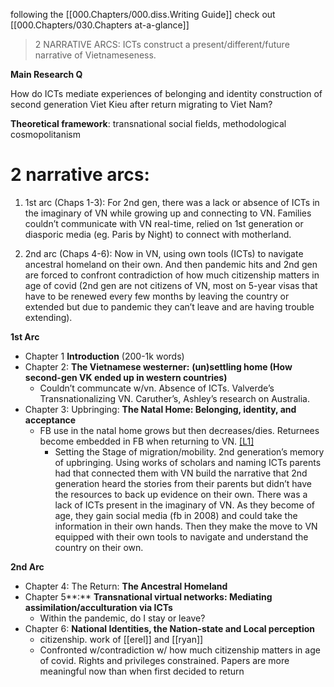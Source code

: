 following the [[000.Chapters/000.diss.Writing Guide]]
check out [[000.Chapters/030.Chapters at-a-glance]]

> 2 NARRATIVE ARCS: ICTs construct a present/different/future narrative of Vietnameseness.

**Main Research Q**

How do ICTs mediate experiences of belonging and identity construction of second generation Viet Kieu after return migrating to Viet Nam? 

**Theoretical framework**: transnational social fields, methodological cosmopolitanism

# 2 narrative arcs:

1. 1st arc (Chaps 1-3): For 2nd gen, there was a lack or absence of ICTs in the imaginary of VN while growing up and connecting to VN. Families couldn’t communicate with VN real-time, relied on 1st generation or diasporic media (eg. Paris by Night) to connect with motherland.

2. 2nd arc (Chaps 4-6): Now in VN, using own tools (ICTs) to navigate ancestral homeland on their own. And then pandemic hits and 2nd gen are forced to confront contradiction of how much citizenship matters in age of covid (2nd gen are not citizens of VN, most on 5-year visas that have to be renewed every few months by leaving the country or extended but due to pandemic they can’t leave and are having trouble extending).

**1st Arc**
* Chapter 1 **Introduction** (200-1k words) 
* Chapter 2: **The Vietnamese westerner:** **(un)settling home (How second-gen VK ended up in western countries)**
	* Couldn’t communcate w/vn. Absence of ICTs. Valverde’s Transnationalizing VN. Caruther’s, Ashley’s research on Australia.
* Chapter 3: Upbringing: **The Natal Home: Belonging, identity, and acceptance** 
	* FB use in the natal home grows but then decreases/dies. Returnees become embedded in FB when returning to VN. [[L1]](#_msocom_1) 
		* Setting the Stage of migration/mobility. 2nd generation’s memory of upbringing. Using works of scholars and naming ICTs parents had that connected them with VN build the narrative that 2nd generation heard the stories from their parents but didn’t have the resources to back up evidence on their own. There was a lack of ICTs present in the imaginary of VN. As they become of age, they gain social media (fb in 2008) and could take the information in their own hands. Then they make the move to VN equipped with their own tools to navigate and understand the country on their own.

**2nd Arc**
* Chapter 4: The Return: **The Ancestral Homeland**
* Chapter 5**:** **Transnational virtual networks: Mediating assimilation/acculturation via ICTs**
	* Within the pandemic, do I stay or leave?
* Chapter 6: **National Identities, the Nation-state and Local perception**
	* citizenship. work of [[erel]] and [[ryan]]
	* Confronted w/contradiction w/ how much citizenship matters in age of covid. Rights and privileges constrained. Papers are more meaningful now than when first decided to return

